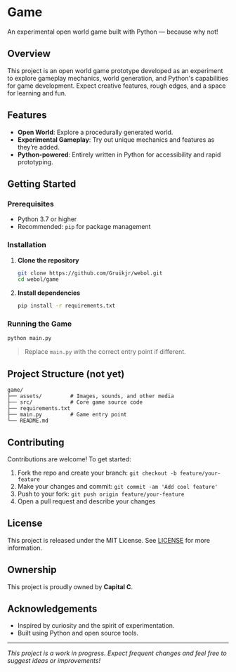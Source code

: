 # Game

An experimental open world game built with Python — because why not!

## Overview

This project is an open world game prototype developed as an experiment to explore gameplay mechanics, world generation, and Python's capabilities for game development. Expect creative features, rough edges, and a space for learning and fun.

## Features

- **Open World**: Explore a procedurally generated world.
- **Experimental Gameplay**: Try out unique mechanics and features as they’re added.
- **Python-powered**: Entirely written in Python for accessibility and rapid prototyping.

## Getting Started

### Prerequisites

- Python 3.7 or higher
- Recommended: `pip` for package management

### Installation

1. **Clone the repository**
    ```bash
    git clone https://github.com/Gruikjr/webol.git
    cd webol/game
    ```
2. **Install dependencies**
    ```bash
    pip install -r requirements.txt
    ```

### Running the Game

```bash
python main.py
```

> Replace `main.py` with the correct entry point if different.

## Project Structure (not yet)

```
game/
├── assets/         # Images, sounds, and other media
├── src/            # Core game source code
├── requirements.txt
├── main.py         # Game entry point
└── README.md
```

## Contributing

Contributions are welcome! To get started:

1. Fork the repo and create your branch: `git checkout -b feature/your-feature`
2. Make your changes and commit: `git commit -am 'Add cool feature'`
3. Push to your fork: `git push origin feature/your-feature`
4. Open a pull request and describe your changes

## License

This project is released under the MIT License. See [LICENSE](../LICENSE) for more information.

## Ownership

This project is proudly owned by **Capital C**.

## Acknowledgements

- Inspired by curiosity and the spirit of experimentation.
- Built using Python and open source tools.

---

*This project is a work in progress. Expect frequent changes and feel free to suggest ideas or improvements!*